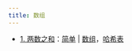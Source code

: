```yaml
---
title: 数组
---
```


- [1. 两数之和](https://joker764.github.io/leetcode/1-两数之和.html)：[简单](https://joker764.github.io/leetcode/difficulty/easy.html) |  [数组](https://joker764.github.io/leetcode/tag/array.html)，[哈希表](https://joker764.github.io/leetcode/tag/hash-table.html)